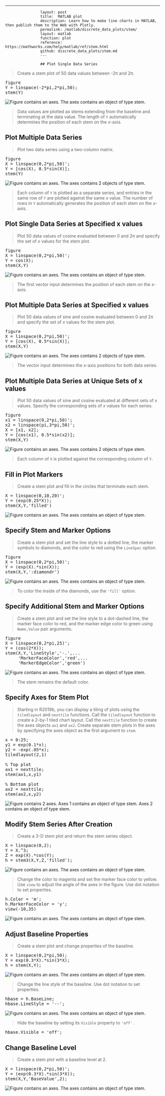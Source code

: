 ---
                    layout: post
                    title:  MATLAB plot
                    description: Learn how to make line charts in MATLAB, then publish them to the Web with Plotly.
                    permalink: /matlab/discrete_data_plots/stem/
                    layout: matlab
                    function: plot
                    reference: https://mathworks.com/help/matlab/ref/stem.html
                    github: discrete_data_plots/stem.md
                    ---

                    ## Plot Single Data Series 









> Create a stem plot of 50 data values between -2π and 2π. 

<pre class="mcode">figure
Y = linspace(-2*pi,2*pi,50);
stem(Y)</pre>

![Figure contains an axes. The axes contains an object of type stem.](https://mathworks.com/help/examples/graphics/win64/PlotSingleDataSeriesExample_01.png)

> Data values are plotted as stems extending from the baseline and terminating at the data value. The length of `Y` automatically determines the position of each stem on the *x*-axis. 

## Plot Multiple Data Series 









> Plot two data series using a two-column matrix. 

<pre class="mcode">figure
X = linspace(0,2*pi,50)';
Y = [cos(X), 0.5*sin(X)];
stem(Y)</pre>

![Figure contains an axes. The axes contains 2 objects of type stem.](https://mathworks.com/help/examples/graphics/win64/PlotMultipleDataSeries1Example_01.png)

> Each column of `Y` is plotted as a separate series, and entries in the same row of `Y` are plotted against the same *x* value. The number of rows in `Y` automatically generates the position of each stem on the *x*-axis.

## Plot Single Data Series at Specified x values 









> Plot 50 data values of cosine evaluated between 0 and 2π and specify the set of *x* values for the stem plot. 

<pre class="mcode">figure
X = linspace(0,2*pi,50)';
Y = cos(X);
stem(X,Y)</pre>

![Figure contains an axes. The axes contains an object of type stem.](https://mathworks.com/help/examples/graphics/win64/PlotSingleDataSeriesatSpecifiedxvaluesExample_01.png)

> The first vector input determines the position of each stem on the *x*-axis. 

## Plot Multiple Data Series at Specified x values 









> Plot 50 data values of sine and cosine evaluated between 0 and 2π and specify the set of *x* values for the stem plot. 

<pre class="mcode">figure
X = linspace(0,2*pi,50)';
Y = [cos(X), 0.5*sin(X)];
stem(X,Y)</pre>

![Figure contains an axes. The axes contains 2 objects of type stem.](https://mathworks.com/help/examples/graphics/win64/PlotMultipleDataSeriesatSpecifiedxvalues1Example_01.png)

> The vector input determines the *x*-axis positions for both data series. 

## Plot Multiple Data Series at Unique Sets of x values 









> Plot 50 data values of sine and cosine evaluated at different sets of *x* values. Specify the corresponding sets of *x* values for each series. 

<pre class="mcode">figure
x1 = linspace(0,2*pi,50)';
x2 = linspace(pi,3*pi,50)';
X = [x1, x2];
Y = [cos(x1), 0.5*sin(x2)];
stem(X,Y)</pre>

![Figure contains an axes. The axes contains 2 objects of type stem.](https://mathworks.com/help/examples/graphics/win64/StemPlotMultipleDataSeriesatUniqueSetsofxvaluesExample_01.png)

> Each column of `X` is plotted against the corresponding column of `Y`. 

## Fill in Plot Markers 









> Create a stem plot and fill in the circles that terminate each stem. 

<pre class="mcode">X = linspace(0,10,20)';
Y = (exp(0.25*X));
stem(X,Y,'filled')</pre>

![Figure contains an axes. The axes contains an object of type stem.](https://mathworks.com/help/examples/graphics/win64/FillinPlotMarkersExample_01.png)

## Specify Stem and Marker Options 









> Create a stem plot and set the line style to a dotted line, the marker symbols to diamonds, and the color to red using the `LineSpec` option. 

<pre class="mcode">figure
X = linspace(0,2*pi,50)';
Y = (exp(X).*sin(X));
stem(X,Y,':diamondr')</pre>

![Figure contains an axes. The axes contains an object of type stem.](https://mathworks.com/help/examples/graphics/win64/SpecifyStemandMarkerOptionsExample_01.png)

> To color the inside of the diamonds, use the `'fill'` option. 

## Specify Additional Stem and Marker Options 









> Create a stem plot and set the line style to a dot-dashed line, the marker face color to red, and the marker edge color to green using `Name,Value` pair arguments. 

<pre class="mcode">figure
X = linspace(0,2*pi,25)';
Y = (cos(2*X));
stem(X,Y,'LineStyle','-.',...
     'MarkerFaceColor','red',...
     'MarkerEdgeColor','green')</pre>

![Figure contains an axes. The axes contains an object of type stem.](https://mathworks.com/help/examples/graphics/win64/SpecifyAdditionalStemandMarkerOptionsExample_01.png)

> The stem remains the default color. 

## Specify Axes for Stem Plot 









> Starting in R2019b, you can display a tiling of plots using the `tiledlayout` and `nexttile` functions. Call the `tiledlayout` function to create a 2-by-1 tiled chart layout. Call the `nexttile` function to create the axes objects `ax1` and `ax2`. Create separate stem plots in the axes by specifying the axes object as the first argument to `stem`.

<pre class="mcode">x = 0:25;
y1 = exp(0.1*x); 
y2 = -exp(.05*x);
tiledlayout(2,1)

% Top plot
ax1 = nexttile;
stem(ax1,x,y1)

% Bottom plot
ax2 = nexttile;
stem(ax2,x,y2)</pre>

![Figure contains 2 axes. Axes 1 contains an object of type stem. Axes 2 contains an object of type stem.](https://mathworks.com/help/examples/graphics/win64/StemSpecifyAxesExample_01.png)

## Modify Stem Series After Creation 









> Create a 3-D stem plot and return the stem series object.

<pre class="mcode">X = linspace(0,2);
Y = X.^3;
Z = exp(X).*cos(Y);
h = stem3(X,Y,Z,'filled');</pre>

![Figure contains an axes. The axes contains an object of type stem.](https://mathworks.com/help/examples/graphics2/win64/SetStemObjectPropertiesFor3DStemPlotExample_01.png)

> Change the color to magenta and set the marker face color to yellow. Use `view` to adjust the angle of the axes in the figure. Use dot notation to set properties.

<pre class="mcode">h.Color = 'm';
h.MarkerFaceColor = 'y';
view(-10,35)</pre>

![Figure contains an axes. The axes contains an object of type stem.](https://mathworks.com/help/examples/graphics2/win64/SetStemObjectPropertiesFor3DStemPlotExample_02.png)

## Adjust Baseline Properties 









> Create a stem plot and change properties of the baseline. 

<pre class="mcode">X = linspace(0,2*pi,50);
Y = exp(0.3*X).*sin(3*X);
h = stem(X,Y);</pre>

![Figure contains an axes. The axes contains an object of type stem.](https://mathworks.com/help/examples/graphics/win64/AdjustBaselinePropertiesExample_01.png)

> Change the line style of the baseline. Use dot notation to set properties.

<pre class="mcode">hbase = h.BaseLine; 
hbase.LineStyle = '--';</pre>

![Figure contains an axes. The axes contains an object of type stem.](https://mathworks.com/help/examples/graphics/win64/AdjustBaselinePropertiesExample_02.png)

> Hide the baseline by setting its `Visible` property to `'off'` . 

<pre class="mcode">hbase.Visible = 'off';</pre>

## Change Baseline Level 









> Create a stem plot with a baseline level at 2. 

<pre class="mcode">X = linspace(0,2*pi,50)';
Y = (exp(0.3*X).*sin(3*X));
stem(X,Y,'BaseValue',2);</pre>

![Figure contains an axes. The axes contains an object of type stem.](https://mathworks.com/help/examples/graphics/win64/ChangetheBaselineLevelExample_01.png)

